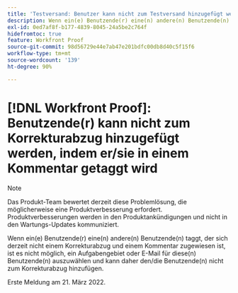 ```yaml
---
title: 'Testversand: Benutzer kann nicht zum Testversand hinzugefügt werden, indem der Benutzer in einem Kommentar mit Tags versehen wird'
description: Wenn ein(e) Benutzende(r) eine(n) andere(n) Benutzende(n) taggt, der sich derzeit nicht einem Korrekturabzug und einem Kommentar zugewiesen ist, ist es nicht möglich, ein Aufgabengebiet oder E-Mail für diese(n) Benutzende(n) auszuwählen und kann daher den/die Benutzende(n) nicht zum Korrekturabzug hinzufügen.
exl-id: 0ed7af8f-b177-4839-8045-24a5be2c764f
hidefromtoc: true
feature: Workfront Proof
source-git-commit: 98d56729e44e7ab47e201bdfc00db8d40c5f15f6
workflow-type: tm+mt
source-wordcount: '139'
ht-degree: 90%

---
```


# [!DNL Workfront Proof]: Benutzende(r) kann nicht zum Korrekturabzug hinzugefügt werden, indem er/sie in einem Kommentar getaggt wird

<!--Converted to story-->

>[!NOTE]
>
>Das Produkt-Team bewertet derzeit diese Problemlösung, die möglicherweise eine Produktverbesserung erfordert. Produktverbesserungen werden in den Produktankündigungen und nicht in den Wartungs-Updates kommuniziert.

Wenn ein(e) Benutzende(r) eine(n) andere(n) Benutzende(n) taggt, der sich derzeit nicht einem Korrekturabzug und einem Kommentar zugewiesen ist, ist es nicht möglich, ein Aufgabengebiet oder E-Mail für diese(n) Benutzende(n) auszuwählen und kann daher den/die Benutzende(n) nicht zum Korrekturabzug hinzufügen.

Erste Meldung am 21. März 2022.
